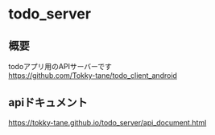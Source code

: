 # todo_server
## 概要
todoアプリ用のAPIサーバーです  
https://github.com/Tokky-tane/todo_client_android

## apiドキュメント
https://tokky-tane.github.io/todo_server/api_document.html

